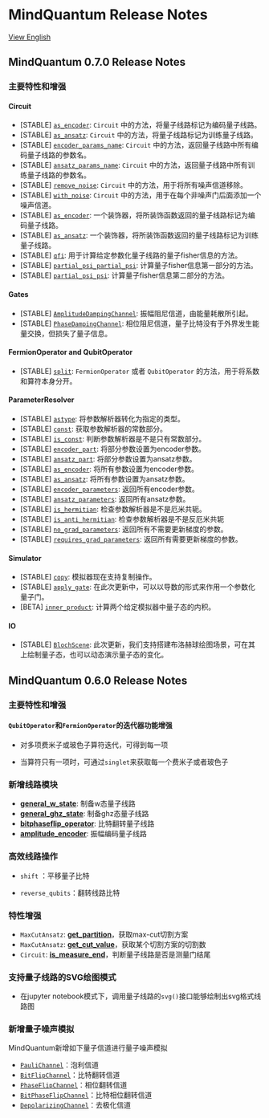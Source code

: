 # MindQuantum Release Notes

[View English](./RELEASE.md)

## MindQuantum 0.7.0 Release Notes

### 主要特性和增强

#### Circuit

- [STABLE] [`as_encoder`](https://mindspore.cn/mindquantum/docs/en/r0.7/mindquantum.core.circuit.html#mindquantum.core.circuit.Circuit.as_encoder): `Circuit` 中的方法，将量子线路标记为编码量子线路。
- [STABLE] [`as_ansatz`](https://mindspore.cn/mindquantum/docs/en/r0.7/mindquantum.core.circuit.html#mindquantum.core.circuit.Circuit.as_ansatz): `Circuit` 中的方法，将量子线路标记为训练量子线路。
- [STABLE] [`encoder_params_name`](https://mindspore.cn/mindquantum/docs/en/r0.7/mindquantum.core.circuit.html#mindquantum.core.circuit.Circuit.encoder_params_name): `Circuit` 中的方法，返回量子线路中所有编码量子线路的参数名。
- [STABLE] [`ansatz_params_name`](https://mindspore.cn/mindquantum/docs/en/r0.7/mindquantum.core.circuit.html#mindquantum.core.circuit.Circuit.ansatz_params_name): `Circuit` 中的方法，返回量子线路中所有训练量子线路的参数名。
- [STABLE] [`remove_noise`](https://mindspore.cn/mindquantum/docs/en/r0.7/mindquantum.core.circuit.html#mindquantum.core.circuit.Circuit.remove_noise): `Circuit` 中的方法，用于将所有噪声信道移除。
- [STABLE] [`with_noise`](https://mindspore.cn/mindquantum/docs/en/r0.7/mindquantum.core.circuit.html#mindquantum.core.circuit.Circuit.with_noise): `Circuit` 中的方法，用于在每个非噪声门后面添加一个噪声信道。
- [STABLE] [`as_encoder`](https://mindspore.cn/mindquantum/docs/en/r0.7/mindquantum.core.circuit.html#mindquantum.core.circuit.as_encoder): 一个装饰器，将所装饰函数返回的量子线路标记为编码量子线路。
- [STABLE] [`as_ansatz`](https://mindspore.cn/mindquantum/docs/en/r0.7/mindquantum.core.circuit.html#mindquantum.core.circuit.as_ansatz): 一个装饰器，将所装饰函数返回的量子线路标记为训练量子线路。
- [STABLE] [`qfi`](https://mindspore.cn/mindquantum/docs/en/r0.7/mindquantum.core.circuit.html#mindquantum.core.circuit.qfi): 用于计算给定参数化量子线路的量子fisher信息的方法。
- [STABLE] [`partial_psi_partial_psi`](https://mindspore.cn/mindquantum/docs/en/r0.7/mindquantum.core.circuit.html#mindquantum.core.circuit.partial_psi_partial_psi): 计算量子fisher信息第一部分的方法。
- [STABLE] [`partial_psi_psi`](https://mindspore.cn/mindquantum/docs/en/r0.7/mindquantum.core.circuit.html#mindquantum.core.circuit.partial_psi_psi): 计算量子fisher信息第二部分的方法。

#### Gates

- [STABLE] [`AmplitudeDampingChannel`](https://mindspore.cn/mindquantum/docs/en/r0.7/mindquantum.core.gates.html#mindquantum.core.gates.AmplitudeDampingChannel): 振幅阻尼信道，由能量耗散所引起。
- [STABLE] [`PhaseDampingChannel`](https://mindspore.cn/mindquantum/docs/en/r0.7/mindquantum.core.gates.html#mindquantum.core.gates.PhaseDampingChannel): 相位阻尼信道，量子比特没有于外界发生能量交换，但损失了量子信息。

#### FermionOperator and QubitOperator

- [STABLE] [`split`](https://mindspore.cn/mindquantum/docs/en/r0.7/mindquantum.core.operators.html#mindquantum.core.operators.FermionOperator.split): `FermionOperator` 或者 `QubitOperator` 的方法，用于将系数和算符本身分开。

#### ParameterResolver

- [STABLE] [`astype`](https://mindspore.cn/mindquantum/docs/en/r0.7/mindquantum.core.parameterresolver.html#mindquantum.core.parameterresolver.ParameterResolver.astype): 将参数解析器转化为指定的类型。
- [STABLE] [`const`](https://mindspore.cn/mindquantum/docs/en/r0.7/mindquantum.core.parameterresolver.html#mindquantum.core.parameterresolver.ParameterResolver.const): 获取参数解析器的常数部分。
- [STABLE] [`is_const`](https://mindspore.cn/mindquantum/docs/en/r0.7/mindquantum.core.parameterresolver.html#mindquantum.core.parameterresolver.ParameterResolver.is_const): 判断参数解析器是不是只有常数部分。
- [STABLE] [`encoder_part`](https://mindspore.cn/mindquantum/docs/en/r0.7/mindquantum.core.parameterresolver.html#mindquantum.core.parameterresolver.ParameterResolver.encoder_part): 将部分参数设置为encoder参数。
- [STABLE] [`ansatz_part`](https://mindspore.cn/mindquantum/docs/en/r0.7/mindquantum.core.parameterresolver.html#mindquantum.core.parameterresolver.ParameterResolver.ansatz_part): 将部分参数设置为ansatz参数。
- [STABLE] [`as_encoder`](https://mindspore.cn/mindquantum/docs/en/r0.7/mindquantum.core.parameterresolver.html#mindquantum.core.parameterresolver.ParameterResolver.as_encoder): 将所有参数设置为encoder参数。
- [STABLE] [`as_ansatz`](https://mindspore.cn/mindquantum/docs/en/r0.7/mindquantum.core.parameterresolver.html#mindquantum.core.parameterresolver.ParameterResolver.as_ansatz): 将所有参数设置为ansatz参数。
- [STABLE] [`encoder_parameters`](https://mindspore.cn/mindquantum/docs/en/r0.7/mindquantum.core.parameterresolver.html#mindquantum.core.parameterresolver.ParameterResolver.encoder_parameters): 返回所有encoder参数。
- [STABLE] [`ansatz_parameters`](https://mindspore.cn/mindquantum/docs/en/r0.7/mindquantum.core.parameterresolver.html#mindquantum.core.parameterresolver.ParameterResolver.ansatz_parameters): 返回所有ansatz参数。
- [STABLE] [`is_hermitian`](https://mindspore.cn/mindquantum/docs/en/r0.7/mindquantum.core.parameterresolver.html#mindquantum.core.parameterresolver.ParameterResolver.is_hermitian): 检查参数解析器是不是厄米共轭。
- [STABLE] [`is_anti_hermitian`](https://mindspore.cn/mindquantum/docs/en/r0.7/mindquantum.core.parameterresolver.html#mindquantum.core.parameterresolver.ParameterResolver.is_anti_hermitian): 检查参数解析器是不是反厄米共轭
- [STABLE] [`no_grad_parameters`](https://mindspore.cn/mindquantum/docs/en/r0.7/mindquantum.core.parameterresolver.html#mindquantum.core.parameterresolver.ParameterResolver.no_grad_parameters): 返回所有不需要更新梯度的参数。
- [STABLE] [`requires_grad_parameters`](https://mindspore.cn/mindquantum/docs/en/r0.7/mindquantum.core.parameterresolver.html#mindquantum.core.parameterresolver.ParameterResolver.requires_grad_parameters): 返回所有需要更新梯度的参数。

#### Simulator

- [STABLE] [`copy`](https://mindspore.cn/mindquantum/docs/en/r0.7/mindquantum.simulator.html#mindquantum.simulator.Simulator.copy): 模拟器现在支持复制操作。
- [STABLE] [`apply_gate`](https://mindspore.cn/mindquantum/docs/en/r0.7/mindquantum.simulator.html#mindquantum.simulator.Simulator.apply_gate): 在此次更新中，可以以导数的形式来作用一个参数化量子门。
- [BETA] [`inner_product`](https://mindspore.cn/mindquantum/docs/en/r0.7/mindquantum.simulator.html#mindquantum.simulator.inner_product): 计算两个给定模拟器中量子态的内积。

#### IO

- [STABLE] [`BlochScene`](https://mindspore.cn/mindquantum/docs/en/r0.7/mindquantum.io.html): 此次更新，我们支持搭建布洛赫球绘图场景，可在其上绘制量子态，也可以动态演示量子态的变化。

## MindQuantum 0.6.0 Release Notes

### 主要特性和增强

#### `QubitOperator`和`FermionOperator`的迭代器功能增强

- 对多项费米子或玻色子算符迭代，可得到每一项

- 当算符只有一项时，可通过`singlet`来获取每一个费米子或者玻色子

### 新增线路模块

- [**general_w_state**](https://mindspore.cn/mindquantum/docs/zh-CN/r0.7/mindquantum.algorithm.library.html#mindquantumalgorithmlibrarygeneral-w-state): 制备w态量子线路
- [**general_ghz_state**](https://mindspore.cn/mindquantum/docs/zh-CN/r0.7/mindquantum.algorithm.library.html#mindquantumalgorithmlibrarygeneral-ghz-state): 制备ghz态量子线路
- [**bitphaseflip_operator**](https://mindspore.cn/mindquantum/docs/zh-CN/r0.7/mindquantum.algorithm.library.html#mindquantumalgorithmlibrarybitphaseflip-operator): 比特翻转量子线路
- [**amplitude_encoder**](https://mindspore.cn/mindquantum/docs/zh-CN/r0.7/mindquantum.algorithm.library.html#mindquantumalgorithmlibraryamplitude-encoder): 振幅编码量子线路

### 高效线路操作

- `shift` ：平移量子比特

- `reverse_qubits`：翻转线路比特

### 特性增强

- `MaxCutAnsatz`: [**get_partition**](https://mindspore.cn/mindquantum/docs/zh-CN/r0.7/mindquantum.algorithm.nisq.html#mindquantumalgorithmnisqmaxcutansatzget-partition)，获取max-cut切割方案
- `MaxCutAnsatz`: [**get_cut_value**](https://mindspore.cn/mindquantum/docs/zh-CN/r0.7/mindquantum.algorithm.nisq.html#mindquantumalgorithmnisqmaxcutansatzget-cut-value)，获取某个切割方案的切割数
- `Circuit`: [**is_measure_end**](https://mindspore.cn/mindquantum/docs/zh-CN/r0.7/mindquantum.core.circuit.html#mindquantumcorecircuitcircuitis-measure-end)，判断量子线路是否是测量门结尾

### 支持量子线路的SVG绘图模式

- 在jupyter notebook模式下，调用量子线路的`svg()`接口能够绘制出svg格式线路图

### 新增量子噪声模拟

MindQuantum新增如下量子信道进行量子噪声模拟

- [`PauliChannel`](https://mindspore.cn/mindquantum/docs/zh-CN/r0.7/mindquantum.core.gates.html#mindquantumcoregatespaulichannel)：泡利信道
- [`BitFlipChannel`](https://mindspore.cn/mindquantum/docs/zh-CN/r0.7/mindquantum.core.gates.html#mindquantumcoregatesbitflipchannel)：比特翻转信道
- [`PhaseFlipChannel`](https://mindspore.cn/mindquantum/docs/zh-CN/r0.7/mindquantum.core.gates.html#mindquantumcoregatesphaseflipchannel)：相位翻转信道
- [`BitPhaseFlipChannel`](https://mindspore.cn/mindquantum/docs/zh-CN/r0.7/mindquantum.core.gates.html#mindquantumcoregatesbitphaseflipchannel)：比特相位翻转信道
- [`DepolarizingChannel`](https://mindspore.cn/mindquantum/docs/zh-CN/r0.7/mindquantum.core.gates.html#mindquantumcoregatesdepolarizingchannel)：去极化信道
